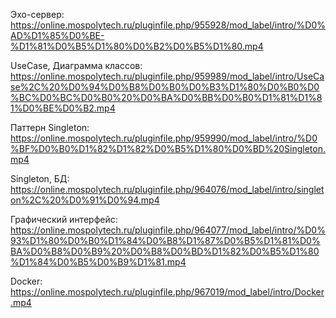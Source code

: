 Эхо-сервер: https://online.mospolytech.ru/pluginfile.php/955928/mod_label/intro/%D0%AD%D1%85%D0%BE-%D1%81%D0%B5%D1%80%D0%B2%D0%B5%D1%80.mp4

UseCase, Диаграмма классов: https://online.mospolytech.ru/pluginfile.php/959989/mod_label/intro/UseCase%2C%20%D0%94%D0%B8%D0%B0%D0%B3%D1%80%D0%B0%D0%BC%D0%BC%D0%B0%20%D0%BA%D0%BB%D0%B0%D1%81%D1%81%D0%BE%D0%B2.mp4

Паттерн Singleton: https://online.mospolytech.ru/pluginfile.php/959990/mod_label/intro/%D0%BF%D0%B0%D1%82%D1%82%D0%B5%D1%80%D0%BD%20Singleton.mp4

Singleton, БД: https://online.mospolytech.ru/pluginfile.php/964076/mod_label/intro/singleton%2C%20%D0%91%D0%94.mp4

Графический интерфейс: https://online.mospolytech.ru/pluginfile.php/964077/mod_label/intro/%D0%93%D1%80%D0%B0%D1%84%D0%B8%D1%87%D0%B5%D1%81%D0%BA%D0%B8%D0%B9%20%D0%B8%D0%BD%D1%82%D0%B5%D1%80%D1%84%D0%B5%D0%B9%D1%81.mp4

Docker: https://online.mospolytech.ru/pluginfile.php/967019/mod_label/intro/Docker.mp4